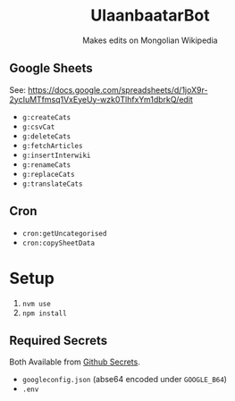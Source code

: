 <h1 align="center">UlaanbaatarBot</h1>
<p align="center">Makes edits on Mongolian Wikipedia</p>

## Google Sheets
See: https://docs.google.com/spreadsheets/d/1joX9r-2ycIuMTfmsq1VxEyeUy-wzk0TlhfxYm1dbrkQ/edit

* `g:createCats`
* `g:csvCat`
* `g:deleteCats`
* `g:fetchArticles`
* `g:insertInterwiki`
* `g:renameCats`
* `g:replaceCats`
* `g:translateCats`

## Cron

* `cron:getUncategorised`
* `cron:copySheetData`

# Setup
1. `nvm use`
1. `npm install`

## Required Secrets
Both Available from [Github Secrets](https://github.com/chintogtokh/UlaanbaatarBot/settings/secrets/actions).

* `googleconfig.json` (abse64 encoded under `GOOGLE_B64`)
* `.env` 

